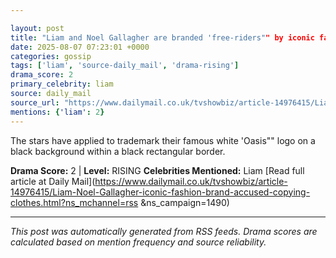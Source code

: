 ```yaml
---

layout: post
title: "Liam and Noel Gallagher are branded 'free-riders"" by iconic fashion brand as they're accused of copying their clothes in dramatic legal battle""
date: 2025-08-07 07:23:01 +0000
categories: gossip
tags: ['liam', 'source-daily_mail', 'drama-rising']
drama_score: 2
primary_celebrity: liam
source: daily_mail
source_url: "https://www.dailymail.co.uk/tvshowbiz/article-14976415/Liam-Noel-Gallagher-iconic-fashion-brand-accused-copying-clothes.html?ns_mchannel=rss&1490&campaign=1490""
mentions: {'liam': 2}
---
```


The stars have applied to trademark their famous white 'Oasis"" logo on a black background within a black rectangular border.

**Drama Score:** 2 | **Level:** RISING **Celebrities Mentioned:** Liam [Read full article at Daily Mail](https://www.dailymail.co.uk/tvshowbiz/article-14976415/Liam-Noel-Gallagher-iconic-fashion-brand-accused-copying-clothes.html?ns_mchannel=rss &ns_campaign=1490)

---

*This post was automatically generated from RSS feeds. Drama scores are calculated based on mention frequency and source reliability.*